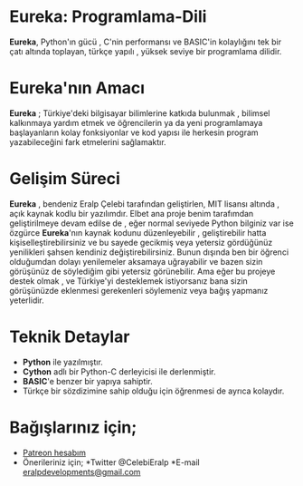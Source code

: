 # Eureka: Programlama-Dili
**Eureka**, Python'ın gücü , C'nin performansı ve BASIC'in kolaylığını tek bir çatı altında toplayan, türkçe yapılı , yüksek seviye bir programlama dilidir.

# Eureka'nın Amacı
**Eureka** ; Türkiye'deki bilgisayar bilimlerine katkıda bulunmak , bilimsel kalkınmaya yardım etmek ve öğrencilerin ya da yeni programlamaya başlayanların kolay fonksiyonlar ve kod yapısı ile herkesin program yazabileceğini fark etmelerini sağlamaktır.

# Gelişim Süreci
**Eureka** , bendeniz Eralp Çelebi tarafından geliştirlen, MIT lisansı altında , açık kaynak kodlu bir yazılımdır. Elbet ana proje benim tarafımdan geliştirilmeye devam edilse de , eğer normal seviyede Python bilginiz var ise özgürce **Eureka**'nın kaynak kodunu düzenleyebilir , geliştirebilir  hatta kişiselleştirebilirsiniz ve bu sayede gecikmiş veya yetersiz gördüğünüz yenilikleri şahsen kendiniz değiştirebilirsiniz. Bunun dışında ben bir öğrenci olduğumdan dolayı yenilemeler aksamaya uğrayabilir ve bazen sizin görüşünüz de söylediğim gibi yetersiz görünebilir. Ama eğer bu projeye destek olmak , ve Türkiye'yi desteklemek istiyorsanız bana sizin görüşünüzde eklenmesi gerekenleri söylemeniz veya bağış yapmanız yeterlidir.

# Teknik Detaylar
   * **Python** ile yazılmıştır.
   * **Cython** adlı bir  Python-C derleyicisi ile derlenmiştir.
   * **BASIC**'e benzer bir yapıya sahiptir.
   * Türkçe bir sözdizimine sahip olduğu için öğrenmesi de ayrıca kolaydır.
# Bağışlarınız için;
   * [Patreon hesabım](https://www.patreon.com/eralpcelebi)
   * Önerileriniz için;
      *Twitter @CelebiEralp
      *E-mail eralpdevelopments@gmail.com
